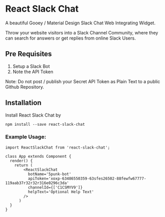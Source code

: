# React Slack Chat

A beautiful Gooey / Material Design Slack Chat Web Integrating Widget.

Throw your website visitors into a Slack Channel Community, where they can search for answers or get replies from online Slack Users.

## Pre Requisites

1. Setup a Slack Bot
2. Note the API Token

Note: Do not post / publish your Secret API Token as Plain Text to a public Github Repository.

## Installation

Install React Slack Chat by

`npm install --save react-slack-chat`


### Example Usage:
```
import ReactSlackChat from 'react-slack-chat';

class App extends Component {
  render() {
    return (
        <ReactSlackChat
          botName='5punk-bot'
          apiToken='xoxp-63486550359-63sfes26502-88fewfw67777-119aab37r32r32r316e0296c3da'
          channelId={['C1CSMYV9']}
          helpText='Optional Help Text'
        />
      )
  }
}
```
